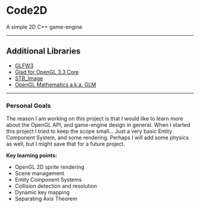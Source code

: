 # Code2D
A simple 2D C++ game-engine

---

## Additional Libraries
* [GLFW3](http://www.glfw.org/)
* [Glad for OpenGL 3.3 Core](http://glad.dav1d.de/#profile=core&specification=gl&api=gl%3D3.3&api=gles1%3Dnone&api=gles2%3Dnone&api=glsc2%3Dnone&language=c&loader=on)
* [STB_Image](https://github.com/nothings/stb/blob/master/stb_image.h)
* [OpenGL Mathematics a.k.a. GLM](http://glm.g-truc.net/0.9.8/index.html)

---

### Personal Goals
The reason I am working on this project is that I would like to learn more about the OpenGL API, and game-engine design in general.
When I started this project I tried to keep the scope small... Just a very basic Entity Component System, and some rendering. Perhaps I will add some physics as well, but I might save that for a future project.

**Key learning points:**
* OpenGL 2D sprite rendering
* Scene management
* Entity Component Systems
* Collision detection and resolution
* Dynamic key mapping
* Separating Axis Theorem

